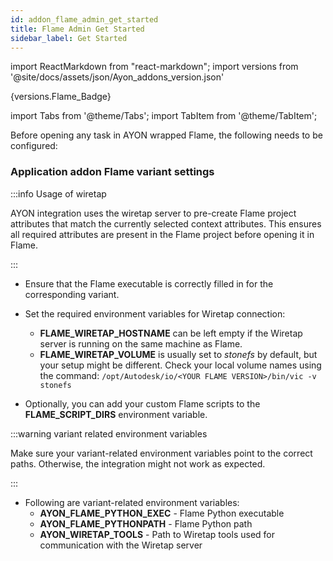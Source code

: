 ```yaml
---
id: addon_flame_admin_get_started
title: Flame Admin Get Started
sidebar_label: Get Started
---
```


import ReactMarkdown from "react-markdown";
import versions from '@site/docs/assets/json/Ayon_addons_version.json'

<ReactMarkdown>
{versions.Flame_Badge}
</ReactMarkdown>

import Tabs from '@theme/Tabs';
import TabItem from '@theme/TabItem';


Before opening any task in AYON wrapped Flame, the following needs to be configured:

### Application addon Flame variant settings

:::info Usage of wiretap

AYON integration uses the wiretap server to pre-create Flame project attributes that match the currently selected context attributes. This ensures all required attributes are present in the Flame project before opening it in Flame.

:::



*   Ensure that the Flame executable is correctly filled in for the corresponding variant.
*   Set the required environment variables for Wiretap connection:
    *   **FLAME\_WIRETAP\_HOSTNAME** can be left empty if the Wiretap server is running on the same machine as Flame.
    *   **FLAME\_WIRETAP\_VOLUME** is usually set to _stonefs_ by default, but your setup might be different. Check your local volume names using the command:
    `/opt/Autodesk/io/<YOUR FLAME VERSION>/bin/vic -v stonefs`


*   Optionally, you can add your custom Flame scripts to the **FLAME\_SCRIPT\_DIRS** environment variable.



:::warning variant related environment variables

Make sure your variant-related environment variables point to the correct paths. Otherwise, the integration might not work as expected.

:::

*   Following are variant-related environment variables:
    *   **AYON\_FLAME\_PYTHON\_EXEC** - Flame Python executable
    *   **AYON\_FLAME\_PYTHONPATH** - Flame Python path
    *   **AYON\_WIRETAP\_TOOLS** - Path to Wiretap tools used for communication with the Wiretap server

